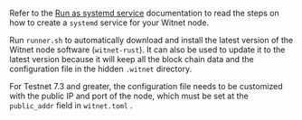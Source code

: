 Refer to the [Run as systemd service][systemd-doc] documentation to read the steps on how to create a `systemd` service for your Witnet node.

Run `runner.sh` to automatically download and install the latest version of the Witnet node software (`witnet-rust`). It can also be used to update it to the latest version because it will keep all the block chain data and the configuration file in the hidden `.witnet` directory.

For Testnet 7.3 and greater, the configuration file needs to be customized with the public IP and port of the node, which must be set at the `public_addr` field in `witnet.toml` .

[systemd-doc]: https://docs.witnet.io/node-operators/systemd-service/
